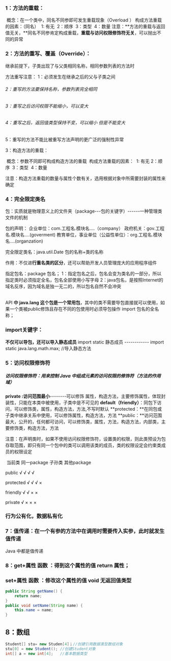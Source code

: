 ### 1：方法的重载：

​	概念：在一个类中，同名不同参即可发生重载现象（Overload   ）
​	构成方法重载的因素：（同名）
​		1:  有无
​		2：顺序
​		3：类型
​		4：数量
注意：**方法的重载与返回值无关，**同名不同参肯定构成重载，**重载与访问权限修饰符无关**，可以抛出不同的异常

### 2：方法的重写、覆盖（Override）：

继承前提下，子类出现了与父类相同名称，相同参数列表的方法时

方法重写注意：
1：必须发生在继承之后的父与子类之间

###### 	2：重写的方法要保持名称，参数列表完全相同

###### ​3：重写之后访问权限不能缩小，可以变大

###### 	4：重写之后，返回值类型保持不变，可以缩小  但是不能变大

5：重写的方法不能比被重写方法声明的更广泛的强制性异常

3：构造方法的重载：

​		概念：参数不同即可构成构造方法的重载
​		构成方法重载的因素：
​		1:  有无
​		2：顺序
​		3：类型
​		4：数量

​	注意：构造方法重载的数量与属性个数有关，选用根据对象中所需要封装的属性来确定



### 4：完全限定类名

包：实质就是物理意义上的文件夹（package---包的关键字）------一种管理类文件的机制

包的声明：
	企业单位：com.工程名.模块名....（company）
	政府机关：gov.工程名.模块名....(goverment)
	教育单位，事业单位（公益性单位）：org.工程名.模块名....(organzation)

完全限定类名：java.util.Date   包的名称+类的名称

作用：不仅进**行重名类的区分**，还可以帮助开发人员管理庞大的应用程序组件

指定包名：package  包名；
1：指定包名之后，包名会变为类名的一部分，所以指定类时必须指定全名，包名全部使用小写字母
2：java包名，是按照Internet的域名反序，因为域名是独一无二的，所以包名自然不会冲突

​	
API **中 java.lang 这个包是一个常用包**，其中的类不需要导包直接就可以使用，如果一个类被public修饰且存在不同的包使用时必须导包操作
import 包名的全名称；

### import关键字：

**不仅可以导包，还可以导入静态成员**
import static 静态成员  ------------ import static java.lang.math.max;    //导入静态方法



### 5：访问权限修饰符

##### 访问权限修饰符：用来控制 Java 中组成元素的访问权限的修饰符（方法的作用域）

**private :访问范围最小**--------可以修饰  属性，构造方法，主要修饰属性，体现封装性，只能在本类中被使用，子类中是不可见的
**default（friendly）**：同包下访问，可以修饰类，属性，构造方法，方法,不写时默认
**protected：**在同包或子类中继承关系中使用，可以修饰属性，构造方法，方法
**public：**访问范围最大，公开的，任何都可访问，可以修饰类，属性，方法，构造方法，内部类，主要修饰类，构造方法，方法

注意：在声明类时，如果不使用访问权限修饰符，设置类的权限，则此类预设为包存取范围，即只有同一个包中的类可以调用该类的成员，类的权限设定会约束类成员的权限设定	

​         当前类 同一package 子孙类 其他package 

public       √          √           √            √ 

protected √         √            √            × 

friendly     √         √            ×            × 

private     √         ×            ×             × 



### 行为公有化，数据私有化



### 7：值传递：在一个有参的方法中在调用时需要传入实参，此时就发生值传递

Java 中都是值传递



### 8：get+属性 函数 ：得到这个属性的值   return 属性；

###            set+属性 函数 ：修改这个属性的值    void  无返回值类型

```java
public String getName() {
	return name;
}
public void setName(String name) {
	this.name = name;
}
```



## 8：数组

```java
Student[] stu= new Studen[4]；//创建引用数据类型数组对象
stu[0] = new Student();	//创建Student对象
int[] a = new int[4];	//基本数据类型
```







